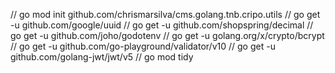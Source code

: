 
// go mod init github.com/chrismarsilva/cms.golang.tnb.cripo.utils
// go get -u github.com/google/uuid
// go get -u github.com/shopspring/decimal
// go get -u github.com/joho/godotenv
// go get -u golang.org/x/crypto/bcrypt
// go get -u github.com/go-playground/validator/v10
// go get -u github.com/golang-jwt/jwt/v5
// go mod tidy